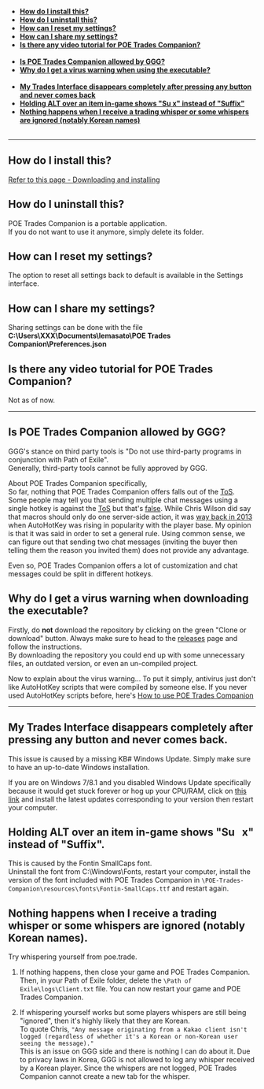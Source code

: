 - [**How do I install this?**](#how-do-i-install-this)  
- [**How do I uninstall this?**](#how-do-i-uninstall-this)  
- [**How can I reset my settings?**](#how-can-i-reset-my-settings)  
- [**How can I share my settings?**](#how-can-i-share-my-settings)  
- [**Is there any video tutorial for POE Trades Companion?**](#is-there-any-video-tutorial-for-poe-trades-companion)  
&nbsp;  
- [**Is POE Trades Companion allowed by GGG?**](#is-poe-trades-companion-allowed-by-ggg)  
- [**Why do I get a virus warning when using the executable?**](#why-do-i-get-a-virus-warning-when-downloading-the-executable)  
&nbsp;  
- [**My Trades Interface disappears completely after pressing any button and never comes back**](#my-trades-interface-disappears-completely-after-pressing-any-button-and-never-comes-back)  
- [**Holding ALT over an item in-game shows "Su   x" instead of "Suffix"**](#holding-alt-over-an-item-in-game-shows-sux-instead-of-suffix)  
- [**Nothing happens when I receive a trading whisper or some whispers are ignored (notably Korean names)**](#nothing-happens-when-i-receive-a-trading-whisper-or-some-whispers-are-ignored-notably-korean-names)  
&nbsp;  

***

## How do I install this?  
[Refer to this page - Downloading and installing](https://lemasato.github.io/POE-Trades-Companion/#downloading-and-installing)  

## How do I uninstall this?  
POE Trades Companion is a portable application.  
If you do not want to use it anymore, simply delete its folder.  

## How can I reset my settings?  
The option to reset all settings back to default is available in the Settings interface.  

## How can I share my settings?  
Sharing settings can be done with the file **C:\Users\XXX\Documents\lemasato\POE Trades Companion\Preferences.json**  

## Is there any video tutorial for POE Trades Companion?  
Not as of now.  

***

## Is POE Trades Companion allowed by GGG?  
GGG's stance on third party tools is "Do not use third-party programs in conjunction with Path of Exile".  
Generally, third-party tools cannot be fully approved by GGG.  

About POE Trades Companion specifically,  
So far, nothing that POE Trades Companion offers falls out of the [ToS](https://www.pathofexile.com/legal/terms-of-use-and-privacy-policy).  
Some people may tell you that sending multiple chat messages using a single hotkey is against the [ToS](https://www.pathofexile.com/legal/terms-of-use-and-privacy-policy) but that's [false](https://www.pathofexile.com/legal/terms-of-use-and-privacy-policy). While Chris Wilson did say that macros should only do one server-side action, it was [way back in 2013](https://www.pathofexile.com/forum/view-thread/473902/page/5#p4197749) when AutoHotKey was rising in popularity with the player base. My opinion is that it was said in order to set a general rule. Using common sense, we can figure out that sending two chat messages (inviting the buyer then telling them the reason you invited them) does not provide any advantage.  

Even so, POE Trades Companion offers a lot of customization and chat messages could be split in different hotkeys.  

## Why do I get a virus warning when downloading the executable?  
Firstly, do **not** download the repository by clicking on the green "Clone or download" button. Always make sure to head to the [releases](https://github.com/lemasato/POE-Trades-Companion/releases) page and follow the instructions.  
By downloading the repository you could end up with some unnecessary files, an outdated version, or even an un-compiled project.  

Now to explain about the virus warning... To put it simply, antivirus just don't like AutoHotKey scripts that were compiled by someone else. If you never used AutoHotKey scripts before, here's [How to use POE Trades Companion](https://github.com/lemasato/POE-Trades-Companion/wiki/How-to-use)  

***  

## My Trades Interface disappears completely after pressing any button and never comes back.  
This issue is caused by a missing KB# Windows Update. Simply make sure to have an up-to-date Windows installation.  

If you are on Windows 7/8.1 and you disabled Windows Update specifically because it would get stuck forever or hog up your CPU/RAM, click on [this link](http://wu.krelay.de/en/) and install the latest updates corresponding to your version then restart your computer.  

## Holding ALT over an item in-game shows "Su&nbsp;&nbsp;&nbsp;x" instead of "Suffix".  
This is caused by the Fontin SmallCaps font.  
Uninstall the font from C:\Windows\Fonts, restart your computer, install the version of the font included with POE Trades Companion in `\POE-Trades-Companion\resources\fonts\Fontin-SmallCaps.ttf` and restart again.  

## Nothing happens when I receive a trading whisper or some whispers are ignored (notably Korean names).  
Try whispering yourself from poe.trade.  

1. If nothing happens, then close your game and POE Trades Companion. Then, in your Path of Exile folder, delete the `\Path of Exile\logs\Client.txt` file. You can now restart your game and POE Trades Companion.  

2. If whispering yourself works but some players whispers are still being "ignored", then it's highly likely that they are Korean.  
To quote Chris, `"Any message originating from a Kakao client isn't logged (regardless of whether it's a Korean or non-Korean user seeing the message)."`  
This is an issue on GGG side and there is nothing I can do about it. Due to privacy laws in Korea, GGG is not allowed to log any whisper received by a Korean player. Since the whispers are not logged, POE Trades Companion cannot create a new tab for the whisper.  
